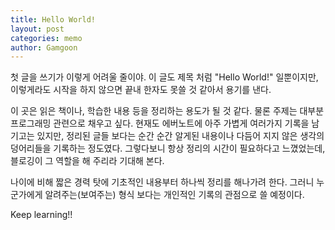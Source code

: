 ```yaml
---
title: Hello World!
layout: post
categories: memo
author: Gamgoon
---
```

첫 글을 쓰기가 이렇게 어려울 줄이야.
이 글도 제목 처럼 "Hello World!" 일뿐이지만, 이렇게라도 시작을 하지 않으면 끝내 한자도 못쓸 것 같아서 용기를 낸다.

이 곳은 읽은 책이나, 학습한 내용 등을 정리하는 용도가 될 것 같다. 물론 주제는 대부분 프로그래밍 관련으로 채우고 싶다. 현재도 에버노트에 아주 가볍게 여러가지 기록을 남기고는 있지만, 정리된 글들 보다는 순간 순간 알게된 내용이나 다듬어 지지 않은 생각의 덩어리들을 기록하는 정도였다. 그렇다보니 항상 정리의 시간이 필요하다고 느꼈었는데, 블로깅이 그 역할을 해 주리라 기대해 본다.

나이에 비해 짧은 경력 탓에 기초적인 내용부터 하나씩 정리를 해나가려 한다. 그러니 누군가에게 알려주는(보여주는) 형식 보다는 개인적인 기록의 관점으로 쓸 예정이다.

Keep learning!!
